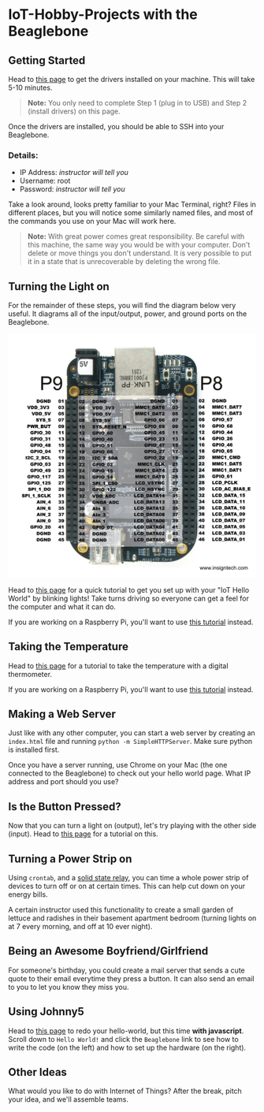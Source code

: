 # IoT-Hobby-Projects with the Beaglebone

## Getting Started

Head to [this page](http://beagleboard.org/static/beaglebone/latest/README.htm) to get the drivers installed on your machine.  This will take 5-10 minutes.

>**Note:** You only need to complete Step 1 (plug in to USB) and Step 2 (install drivers) on this page.

Once the drivers are installed, you should be able to SSH into your Beaglebone.

### Details:

- IP Address: *instructor will tell you*
- Username: root
- Password: *instructor will tell you*

Take a look around, looks pretty familiar to your Mac Terminal, right?  Files in different places, but you will notice some similarly named files, and most of the commands you use on your Mac will work here.

>**Note:** With great power comes great responsibility.  Be careful with this machine, the same way you would be with your computer.  Don't delete or move things you don't understand.  It is very possible to put it in a state that is unrecoverable by deleting the wrong file.

## Turning the Light on

For the remainder of these steps, you will find the diagram below very useful.  It diagrams all of the input/output, power, and ground ports on the Beaglebone.

![](bbb_pinouts.jpg)

Head to [this page](http://www.circuidipity.com/bbb-led.html) for a quick tutorial to get you set up with your "IoT Hello World" by blinking lights!  Take turns driving so everyone can get a feel for the computer and what it can do.

If you are working on a Raspberry Pi, you'll want to use [this tutorial](https://projects.drogon.net/raspberry-pi/gpio-examples/tux-crossing/gpio-examples-1-a-single-led/) instead.

## Taking the Temperature

Head to [this page](http://www.bonebrews.com/temperature-monitoring-with-the-ds18b20-on-a-beaglebone-black/) for a tutorial to take the temperature with a digital thermometer.

If you are working on a Raspberry Pi, you'll want to use [this tutorial](https://www.modmypi.com/blog/ds18b20-one-wire-digital-temperature-sensor-and-the-raspberry-pi) instead.

## Making a Web Server

Just like with any other computer, you can start a web server by creating an `index.html` file and running `python -m SimpleHTTPServer`.  Make sure python is installed first.

Once you have a server running, use Chrome on your Mac (the one connected to the Beaglebone) to check out your hello world page.  What IP address and port should you use?

## Is the Button Pressed?

Now that you can turn a light on (output), let's try playing with the other side (input).  Head to [this page](https://learn.adafruit.com/connecting-a-push-button-to-beaglebone-black/overview) for a tutorial on this.

## Turning a Power Strip on

Using `crontab`, and a [solid state relay](https://en.wikipedia.org/wiki/Solid-state_relay), you can time a whole power strip of devices to turn off or on at certain times.  This can help cut down on your energy bills.

A certain instructor used this functionality to create a small garden of lettuce and radishes in their basement apartment bedroom (turning lights on at 7 every morning, and off at 10 ever night).

## Being an Awesome Boyfriend/Girlfriend

For someone's birthday, you could create a mail server that sends a cute quote to their email everytime they press a button.  It can also send an email to you to let you know they miss you.

## Using Johnny5

Head to [this page](http://johnny-five.io/) to redo your hello-world, but this time **with javascript**.  Scroll down to `Hello World!` and click the `Beaglebone` link to see how to write the code (on the left) and how to set up the hardware (on the right).

## Other Ideas

What would you like to do with Internet of Things?  After the break, pitch your idea, and we'll assemble teams.
